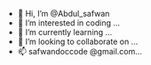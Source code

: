 - 👋 Hi, I’m @Abdul_safwan
- 👀 I’m interested in coding ...
- 🌱 I’m currently learning ...
- 💞️ I’m looking to collaborate on ...
- 📫 safwandoccode @gmail.com...

<!---
safwan7899/safwan7899 is a ✨ special ✨ repository because its `README.md` (this file) appears on your GitHub profile.
You can click the Preview link to take a look at your changes.
--->
